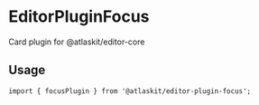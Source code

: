 # EditorPluginFocus

Card plugin for @atlaskit/editor-core

## Usage

`import { focusPlugin } from '@atlaskit/editor-plugin-focus';`

